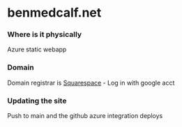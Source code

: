 # benmedcalf.net

### Where is it physically
Azure static webapp

### Domain 
Domain registrar is [Squarespace](https://account.squarespace.com/) - Log in with google acct

### Updating the site
Push to main and the github azure integration deploys
